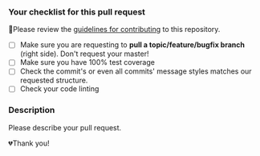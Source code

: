 ### Your checklist for this pull request
🚨Please review the [guidelines for contributing](../CONTRIBUTING.md) to this repository.

- [ ] Make sure you are requesting to **pull a topic/feature/bugfix branch** (right side). Don't request your master!
- [ ] Make sure you have 100% test coverage 
- [ ] Check the commit's or even all commits' message styles matches our requested structure.
- [ ] Check your code linting

### Description
Please describe your pull request.

💔Thank you!
